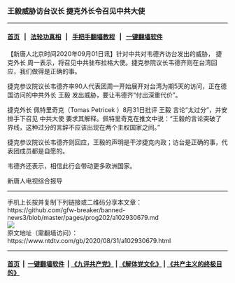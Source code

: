 ### 王毅威胁访台议长 捷克外长令召见中共大使
------------------------

#### [首页](https://github.com/gfw-breaker/banned-news3/blob/master/README.md) &nbsp;&nbsp;|&nbsp;&nbsp; [法轮功真相](https://github.com/begood0513/basic/blob/master/README.md)  &nbsp;&nbsp;|&nbsp;&nbsp; [手把手翻墙教程](https://github.com/gfw-breaker/guides/wiki)  &nbsp;&nbsp;|&nbsp;&nbsp; [一键翻墙软件](https://github.com/gfw-breaker/nogfw/blob/master/README.md)  



<div><div class="post_content" itemprop="articleBody">
 <p>
  【新唐人北京时间2020年09月01日讯】针对中共对韦德齐访台发出的威胁，
  <ok href="https://www.ntdtv.com/gb/捷克外长.htm">
   捷克外长
  </ok>
  周一表示，将召见中共驻布拉格大使。捷克参院议长韦德齐则在台湾回应，我们做得是正确的事。
 </p>
 <p>
  捷克参议院议长韦德齐率90人代表团周一开始展开对台湾为期5天的访问，正在德国访问的中共外长
  <ok href="https://www.ntdtv.com/gb/王毅.htm">
   王毅
  </ok>
  发出威胁，要让韦德齐“付出深重代价”。
 </p>
 <p>
  <ok href="https://www.ntdtv.com/gb/捷克外长.htm">
   捷克外长
  </ok>
  佩特里奇克（Tomas Petricek ）8月31日批评
  <ok href="https://www.ntdtv.com/gb/王毅.htm">
   王毅
  </ok>
  言论“太过分”，并安排手下召见
  <ok href="https://www.ntdtv.com/gb/中共大使.htm">
   中共大使
  </ok>
  要求其解释。佩特里奇克在推文中说：“王毅的言论突破了界线，这种过分的言辞不应该出现在两个主权国家之间。”
 </p>
 <p>
  捷克参议院议长韦德齐则回应，王毅的声明是干涉捷克内政；访台是正确的事，代表团成员都是自愿的。
 </p>
 <p>
  韦德齐还表示，相信此行会带动更多欧洲国家。
 </p>
 <p>
  新唐人电视综合报导
 </p>
 <div class="single_ad">
 </div>
</div>
</div>
<hr/>
手机上长按并复制下列链接或二维码分享本文章：<br/>
https://github.com/gfw-breaker/banned-news3/blob/master/pages/prog202/a102930679.md <br/>
<a href='https://github.com/gfw-breaker/banned-news3/blob/master/pages/prog202/a102930679.md'><img src='https://github.com/gfw-breaker/banned-news3/blob/master/pages/prog202/a102930679.md.png'/></a> <br/>
原文地址（需翻墙访问）：https://www.ntdtv.com/gb/2020/08/31/a102930679.html


------------------------
#### [首页](https://github.com/gfw-breaker/banned-news3/blob/master/README.md) &nbsp;|&nbsp; [一键翻墙软件](https://github.com/gfw-breaker/nogfw/blob/master/README.md) &nbsp;| [《九评共产党》](https://github.com/gfw-breaker/9ping.md/blob/master/README.md#九评之一评共产党是什么) | [《解体党文化》](https://github.com/gfw-breaker/jtdwh.md/blob/master/README.md) | [《共产主义的终极目的》](https://github.com/gfw-breaker/gczydzjmd.md/blob/master/README.md)


<img src='http://gfw-breaker.win/banned-news3/pages/prog202/a102930679.md' width='0px' height='0px'/>